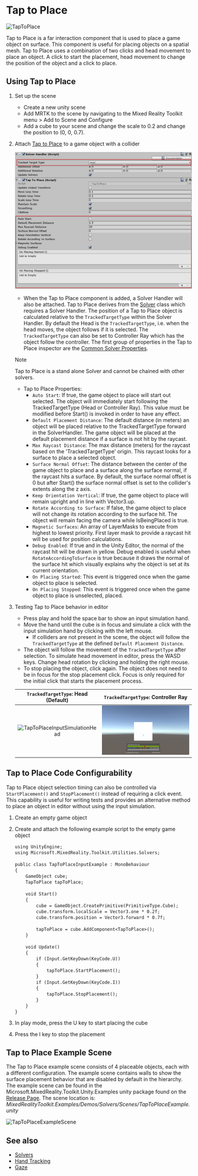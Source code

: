 # Tap to Place

![TapToPlace](Images/Solver/TapToPlace/TapToPlaceIntroGif.gif)

Tap to Place is a far interaction component that is used to place a game object on surface. This component is useful for placing objects on a spatial mesh. Tap to Place uses a combination of two clicks and head movement to place an object. A click to start the placement, head movement to change the position of the object and a click to place.

## Using Tap to Place

1. Set up the scene
    - Create a new unity scene
    - Add MRTK to the scene by navigating to the Mixed Reality Toolkit menu > Add to Scene and Configure
    - Add a cube to your scene and change the scale to 0.2 and change the position to (0, 0, 0.7).
1. Attach [Tap to Place](https://microsoft.github.io/MixedRealityToolkit-Unity/api/Microsoft.MixedReality.Toolkit.Utilities.Solvers.TapToPlace.html) to a game object with a collider

    ![TapToPlaceInspector](Images/Solver/TapToPlace/TapToPlaceInspector2.png)
    
    - When the Tap to Place component is added, a Solver Handler will also be attached. Tap to Place derives from the [Solver](README_Solver.md) class which requires a Solver Handler. The position of a Tap to Place object is calculated relative to the `TrackedTargetType` within the Solver Handler. By default the Head is the `TrackedTargetType`, i.e. when the head moves, the object follows if it is selected.  The `TrackedTargetType` can also be set to Controller Ray which has the object follow the controller. The first group of properties in the Tap to Place inspector are the [Common Solver Properties](README_Solver.md#common-solver-properties).  
    > [!NOTE]
    > Tap to Place is a stand alone Solver and cannot be chained with other solvers. 
    - Tap to Place Properties:
        - `Auto Start`: If true, the game object to place will start out selected.  The object will immediately start following the TrackedTargetType (Head or Controller Ray). This value must be modified before Start() is invoked in order to have any effect.
        - `Default Placement Distance`: The default distance (in meters) an object will be placed relative to the TrackedTargetType forward in the SolverHandler. The game object will be placed at the default placement distance if a surface is not hit by the raycast.
        - `Max Raycast Distance`: The max distance (meters) for the raycast based on the 'TrackedTargetType' origin. This raycast looks for a surface to place a selected object.
        - `Surface Normal Offset`: The distance between the center of the game object to place and a surface along the surface normal, if the raycast hits a surface. By default, the surface normal offset is 0 but after Start() the surface normal offset is set to the collider's extents along the z axis.
        - `Keep Orientation Vertical`: If true, the game object to place will remain upright and in line with Vector3.up.
        - `Rotate According to Surface`: If false, the game object to place will not change its rotation according to the surface hit.  The object will remain facing the camera while IsBeingPlaced is true.
        - `Magnetic Surfaces`: An array of LayerMasks to execute from highest to lowest priority. First layer mask to provide a raycast hit will be used for position calculations.
        - `Debug Enabled`: If true and in the Unity Editor, the normal of the raycast hit will be drawn in yellow. Debug enabled is useful when `RotateAccordingToSurface` is true because it draws the normal of the surface hit which visually explains why the object is set at its current orientation.
        - `On Placing Started`: This event is triggered once when the game object to place is selected.
        - `On Placing Stopped`: This event is triggered once when the game object to place is unselected, placed.

1.  Testing Tap to Place behavior in editor
    - Press play and hold the space bar to show an input simulation hand.
    - Move the hand until the cube is in focus and simulate a click with the input simulation hand by clicking with the left mouse.
        - If colliders are not present in the scene, the object will follow the `TrackedTargetType` at the defined `Default Placement Distance`.
    - The object will follow the movement of the `TrackedTargetType` after selection. To simulate head movement in editor, press the WASD keys. Change head rotation by clicking and holding the right mouse.
    - To stop placing the object, click again.  The object does not need to be in focus for the stop placement click. Focus is only required for the initial click that starts the placement process.

    `TrackedTargetType`: Head (Default) |  `TrackedTargetType`: Controller Ray 
    :-------------------------:|:-------------------------:
    ![TapToPlaceInputSimulationHead](Images/Solver/TapToPlace/TapToPlaceInputSimulationHead.gif)  |  ![TapToPlaceInputSimulationControllerRay](Images/Solver/TapToPlace/TapToPlaceInputSimulationControllerRay.gif)


## Tap to Place Code Configurability 

Tap to Place object selection timing can also be controlled via `StartPlacement()` and `StopPlacement()` instead of requiring a click event. This capability is useful for writing tests and provides an alternative method to place an object in editor without using the input simulation. 

1. Create an empty game object
1. Create and attach the following example script to the empty game object

    ```
    using UnityEngine;
    using Microsoft.MixedReality.Toolkit.Utilities.Solvers;

    public class TapToPlaceInputExample : MonoBehaviour
    {
        GameObject cube;
        TapToPlace tapToPlace;

        void Start()
        {
            cube = GameObject.CreatePrimitive(PrimitiveType.Cube);
            cube.transform.localScale = Vector3.one * 0.2f;
            cube.transform.position = Vector3.forward * 0.7f;

            tapToPlace = cube.AddComponent<TapToPlace>();
        }

        void Update()
        {
            if (Input.GetKeyDown(KeyCode.U))
            {
                tapToPlace.StartPlacement();
            }
            if (Input.GetKeyDown(KeyCode.I))
            {
                tapToPlace.StopPlacement();
            }
        }
    }
    ```
1. In play mode, press the U key to start placing the cube
1. Press the I key to stop the placement

## Tap to Place Example Scene

The Tap to Place example scene consists of 4 placeable objects, each with a different configuration. The example scene contains walls to show the surface placement behavior that are disabled by default in the hierarchy. The example scene can be found in the Microsoft.MixedReality.Toolkit.Unity.Examples unity package found on the [Release Page](https://github.com/Microsoft/MixedRealityToolkit-Unity/releases). The scene location is: *MixedRealityToolkit.Examples/Demos/Solvers/Scenes/TapToPlaceExample.unity*

![TapToPlaceExampleScene](Images/Solver/TapToPlace/TapToPlaceExampleScene.gif)

## See also

* [Solvers](README_Solver.md)
* [Hand Tracking](Input/HandTracking.md)
* [Gaze](Input/Gaze.md)
